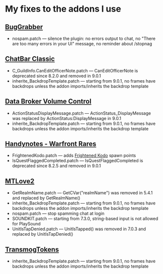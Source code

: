 # My fixes to the addons I use

## [BugGrabber](https://www.curseforge.com/wow/addons/bug-grabber)
* nospam.patch — silence the plugin: no errors output to chat, no "There are too many errors in your UI" message, no reminder about /stopnag

## [ChatBar Classic](https://www.curseforge.com/wow/addons/chatbar-classic)
* C_GuildInfo.CanEditOfficerNote.patch — CanEditOfficerNote is deprecated since 8.2.0 and removed in 9.0.1
* inherite_BackdropTemplate.patch — starting from 9.0.1, no frames have backdrops unless the addon imports/inherits the backdrop template

## [Data Broker Volume Control](https://www.wowace.com/projects/data-broker-volume-controle)
* ActionStatusDisplayMessage.patch — ActionStatus_DisplayMessage was replaced by ActionStatus:DisplayMessage in 9.0.1
* inherite_BackdropTemplate.patch — starting from 9.0.1, no frames have backdrops unless the addon imports/inherits the backdrop template

## [Handynotes - Warfront Rares](https://www.curseforge.com/wow/addons/handynotes-warfrontrares)
* FrightenedKodo.patch — adds [Frightened Kodo](https://wowhead.com/npc=148790) spawn points
* IsQuestFlaggedCompleted.patch — IsQuestFlaggedCompleted is deprecated since 8.2.5 and removed in 9.0.1

## [MTLove2](https://www.curseforge.com/wow/addons/mtlove-2)
* GetRealmName.patch — GetCVar("realmName") was removed in 5.4.1 and replaced by GetRealmName()
* inherite_BackdropTemplate.patch — starting from 9.0.1, no frames have backdrops unless the addon imports/inherits the backdrop template
* nospam.patch — stop spamming chat at login
* SOUNDKIT.patch —  starting from 7.3.0, string-based input is not allowed for PlaySound
* UnitIsTapDenied.patch — UnitIsTapped() was removed in 7.0.3 and replaced by UnitIsTapDenied()

## [TransmogTokens](https://www.curseforge.com/wow/addons/transmogtokens)
* inherite_BackdropTemplate.patch — starting from 9.0.1, no frames have backdrops unless the addon imports/inherits the backdrop template
